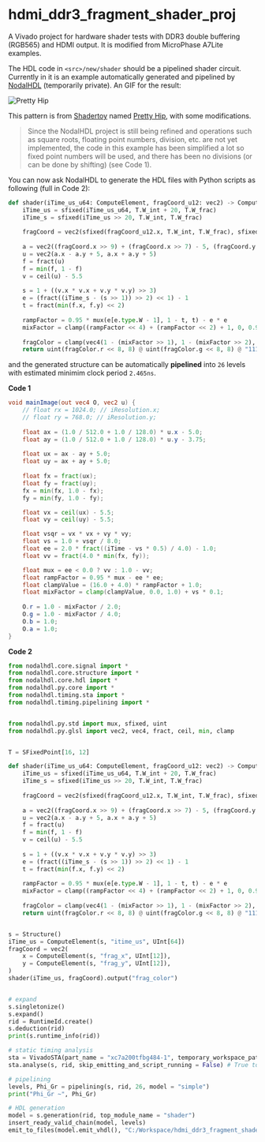 # hdmi_ddr3_fragment_shader_proj

A Vivado project for hardware shader tests with DDR3 double buffering (RGB565) and HDMI output. It is modified from MicroPhase A7Lite examples.

The HDL code in `<src>/new/shader` should be a pipelined shader circuit. Currently in it is an example automatically generated and pipelined by [NodalHDL](https://github.com/Gralerfics/nodalhdl) (temporarily private). An GIF for the result:

![Pretty Hip](doc/pretty_hip_example.gif)

This pattern is from [Shadertoy](https://www.shadertoy.com/) named [Pretty Hip](https://www.shadertoy.com/view/XsBfRW), with some modifications.

> Since the NodalHDL project is still being refined and operations such as square roots, floating point numbers, division, etc. are not yet implemented, the code in this example has been simplified a lot so fixed point numbers will be used, and there has been no divisions (or can be done by shifting) (see Code 1).

You can now ask NodalHDL to generate the HDL files with Python scripts as following (full in Code 2):

```python
def shader(iTime_us_u64: ComputeElement, fragCoord_u12: vec2) -> ComputeElement:
    iTime_us = sfixed(iTime_us_u64, T.W_int + 20, T.W_frac)
    iTime_s = sfixed(iTime_us >> 20, T.W_int, T.W_frac)
    
    fragCoord = vec2(sfixed(fragCoord_u12.x, T.W_int, T.W_frac), sfixed(fragCoord_u12.y, T.W_int, T.W_frac))
    
    a = vec2((fragCoord.x >> 9) + (fragCoord.x >> 7) - 5, (fragCoord.y >> 9) + (fragCoord.y >> 7) - 3.75)
    u = vec2(a.x - a.y + 5, a.x + a.y + 5)
    f = fract(u)
    f = min(f, 1 - f)
    v = ceil(u) - 5.5
    
    s = 1 + ((v.x * v.x + v.y * v.y) >> 3)
    e = (fract((iTime_s - (s >> 1)) >> 2) << 1) - 1
    t = fract(min(f.x, f.y) << 2)
    
    rampFactor = 0.95 * mux(e[e.type.W - 1], 1 - t, t) - e * e
    mixFactor = clamp((rampFactor << 4) + (rampFactor << 2) + 1, 0, 0.9999) + s * 0.1
    
    fragColor = clamp(vec4(1 - (mixFactor >> 1), 1 - (mixFactor >> 2), 0.9999, 0.9999), 0, 0.9999)
    return uint(fragColor.r << 8, 8) @ uint(fragColor.g << 8, 8) @ "11111111"
```

and the generated structure can be automatically **pipelined** into `26` levels with estimated minimim clock period `2.465ns`.

**Code 1**

```glsl
void mainImage(out vec4 O, vec2 u) {
    // float rx = 1024.0; // iResolution.x;
    // float ry = 768.0; // iResolution.y;
    
    float ax = (1.0 / 512.0 + 1.0 / 128.0) * u.x - 5.0;
    float ay = (1.0 / 512.0 + 1.0 / 128.0) * u.y - 3.75;
    
    float ux = ax - ay + 5.0;
    float uy = ax + ay + 5.0;
    
    float fx = fract(ux);
    float fy = fract(uy);
    fx = min(fx, 1.0 - fx);
    fy = min(fy, 1.0 - fy);

    float vx = ceil(ux) - 5.5;
    float vy = ceil(uy) - 5.5;

    float vsqr = vx * vx + vy * vy;
    float vs = 1.0 + vsqr / 8.0;
    float ee = 2.0 * fract((iTime - vs * 0.5) / 4.0) - 1.0;
    float vv = fract(4.0 * min(fx, fy));

    float mux = ee < 0.0 ? vv : 1.0 - vv;
    float rampFactor = 0.95 * mux - ee * ee;
    float clampValue = (16.0 + 4.0) * rampFactor + 1.0;
    float mixFactor = clamp(clampValue, 0.0, 1.0) + vs * 0.1;
    
    O.r = 1.0 - mixFactor / 2.0;
    O.g = 1.0 - mixFactor / 4.0;
    O.b = 1.0;
    O.a = 1.0;
}
```

**Code 2**

```python
from nodalhdl.core.signal import *
from nodalhdl.core.structure import *
from nodalhdl.core.hdl import *
from nodalhdl.py.core import *
from nodalhdl.timing.sta import *
from nodalhdl.timing.pipelining import *


from nodalhdl.py.std import mux, sfixed, uint
from nodalhdl.py.glsl import vec2, vec4, fract, ceil, min, clamp


T = SFixedPoint[16, 12]

def shader(iTime_us_u64: ComputeElement, fragCoord_u12: vec2) -> ComputeElement:
    iTime_us = sfixed(iTime_us_u64, T.W_int + 20, T.W_frac)
    iTime_s = sfixed(iTime_us >> 20, T.W_int, T.W_frac)
    
    fragCoord = vec2(sfixed(fragCoord_u12.x, T.W_int, T.W_frac), sfixed(fragCoord_u12.y, T.W_int, T.W_frac))
    
    a = vec2((fragCoord.x >> 9) + (fragCoord.x >> 7) - 5, (fragCoord.y >> 9) + (fragCoord.y >> 7) - 3.75)
    u = vec2(a.x - a.y + 5, a.x + a.y + 5)
    f = fract(u)
    f = min(f, 1 - f)
    v = ceil(u) - 5.5
    
    s = 1 + ((v.x * v.x + v.y * v.y) >> 3)
    e = (fract((iTime_s - (s >> 1)) >> 2) << 1) - 1
    t = fract(min(f.x, f.y) << 2)
    
    rampFactor = 0.95 * mux(e[e.type.W - 1], 1 - t, t) - e * e
    mixFactor = clamp((rampFactor << 4) + (rampFactor << 2) + 1, 0, 0.9999) + s * 0.1
    
    fragColor = clamp(vec4(1 - (mixFactor >> 1), 1 - (mixFactor >> 2), 0.9999, 0.9999), 0, 0.9999)
    return uint(fragColor.r << 8, 8) @ uint(fragColor.g << 8, 8) @ "11111111"


s = Structure()
iTime_us = ComputeElement(s, "itime_us", UInt[64])
fragCoord = vec2(
    x = ComputeElement(s, "frag_x", UInt[12]),
    y = ComputeElement(s, "frag_y", UInt[12]),
)
shader(iTime_us, fragCoord).output("frag_color")


# expand
s.singletonize()
s.expand()
rid = RuntimeId.create()
s.deduction(rid)
print(s.runtime_info(rid))

# static timing analysis
sta = VivadoSTA(part_name = "xc7a200tfbg484-1", temporary_workspace_path = ".vivado_sta_shader", vivado_executable_path = "vivado.bat")
sta.analyse(s, rid, skip_emitting_and_script_running = False) # True to skip

# pipelining
levels, Phi_Gr = pipelining(s, rid, 26, model = "simple")
print("Phi_Gr ~", Phi_Gr)

# HDL generation
model = s.generation(rid, top_module_name = "shader")
insert_ready_valid_chain(model, levels)
emit_to_files(model.emit_vhdl(), "C:/Workspace/hdmi_ddr3_fragment_shader_proj/hdmi_ddr3_fragment_shader_proj.srcs/sources_1/new/shader")
```

